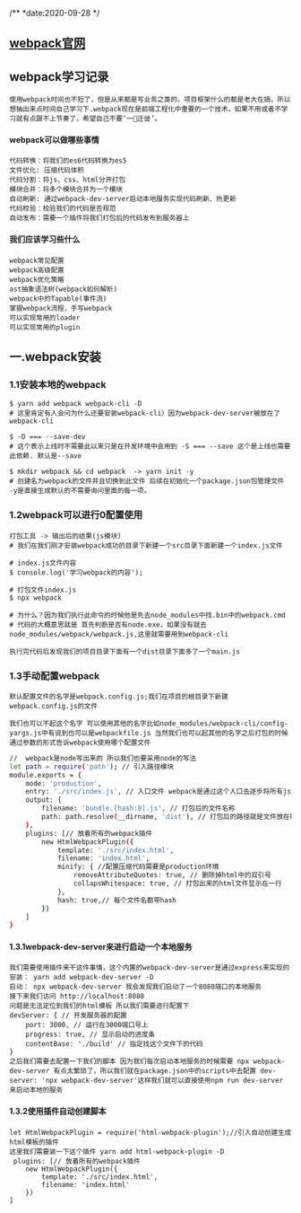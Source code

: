 /**
*date:2020-09-28
*/

## [webpack官网](https://www.webpackjs.com/concepts/)
## webpack学习记录
    使用webpack时间也不短了，但是从来都是写业务之类的，项目框架什么的都是老大在搞，所以想抽出来点时间自己学习下.webpack现在是前端工程化中重要的一个技术，如果不用或者不学习就有点跟不上节奏了，希望自己不要‘一🐏迁徙’。

#### webpack可以做哪些事情
    代码转换：将我们的es6代码转换为es5
    文件优化: 压缩代码体积
    代码分割：将js、css、html分开打包
    模块合并：将多个模块合并为一个模块
    自动刷新: 通过webpack-dev-server启动本地服务实现代码刷新、热更新
    代码校验：校验我们的代码是否规范
    自动发布：需要一个插件将我们打包后的代码发布到服务器上

#### 我们应该学习些什么
    webpack常见配置
    webpack高级配置
    webpack优化策略
    ast抽象语法树(webpack如何解析)
    webpack中的Tapable(事件流)
    掌握webpack流程，手写webpack
    可以实现常用的loader
    可以实现常用的plugin

## 一.webpack安装
### 1.1安装本地的webpack
    $ yarn add webpack webpack-cli -D
    # 这里肯定有人会问为什么还要安装webpack-cli）因为webpack-dev-server被放在了webpack-cli

    $ -D === --save-dev
    # 这个表示上线时不需要此以来只是在开发环境中会用到 -S === --save 这个是上线也需要此依赖. 默认是--save

    $ mkdir webpack && cd webpack  -> yarn init -y
    # 创建名为webpack的文件并且切换到此文件 后续在初始化一个package.json包管理文件 -y是直接生成默认的不需要询问里面的每一项。

### 1.2webpack可以进行0配置使用
    打包工具 -> 输出后的结果(js模块)
    # 我们在我们刚才安装webpack成功的目录下新建一个src目录下面新建一个index.js文件

```
# index.js文件内容
$ console.log('学习webpack的内容');

# 打包文件index.js
$ npx webpack

# 为什么？因为我们执行此命令的时候他是先去node_modules中找.bin中的webpack.cmd
# 代码的大概意思就是 首先判断是否有node.exe，如果没有就去node_modules/webpack/webpack.js,这里就需要用到webpack-cli
```

    执行完代码后发现我们的项目目录下面有一个dist目录下面多了一个main.js

### 1.3手动配置webpack
    默认配置文件的名字是webpack.config.js;我们在项目的根目录下新建webpack.config.js的文件
    
    我们也可以不起这个名字 可以使用其他的名字比如node_modules/webpack-cli/config-yargs.js中有说到也可以是webpackfile.js 当然我们也可以起其他的名字之后打包的时候通过参数的形式告诉webpack使用哪个配置文件 

```bash
//  webpack是node写出来的 所以我们也要采用node的写法
let path = require('path'); // 引入路径模块
module.exports = {
    mode: 'production',
    entry: './src/index.js', // 入口文件 webpack是通过这个入口去逐步将所有js文件以及其他文件打包起来 的. 这里使用的是相对路劲
    output: { 
        filename: 'bundle.[hash:8].js', // 打包后的文件名称
        path: path.resolve(__dirname, 'dist'), // 打包后的路径就是文件放在哪里 必须是一个绝对路径 __dirname是指当前目录下
    },
    plugins: [// 放着所有的webpack插件
        new HtmlWebpackPlugin({
            template: './src/index.html',
            filename: 'index.html',
            minify: { //配置压缩代码需要是production环境
                removeAttributeQuotes: true, // 删除掉html中的双引号
                collapsWhitespace: true, // 打包出来的html文件显示在一行
            },
            hash: true,// 每个文件名都带hash
        })
    ]
}
```
#### 1.3.1webpack-dev-server来进行启动一个本地服务
    我们需要使用插件来干这件事情，这个内置的webpack-dev-server是通过express来实现的
    安装： yarn add webpack-dev-server -D
    启动： npx webpack-dev-server 我会发现我们启动了一个8080端口的本地服务
    接下来我们访问 http://localhost:8080
    问题是无法定位到我们的html模板 所以我们需要进行配置下
    devServer: { // 开发服务器的配置
        port: 3000, // 运行在3000端口号上
        progress: true, // 显示启动的进度条
        contentBase: './build' // 指定找这个文件下的代码
    }
    之后我们需要去配置一下我们的脚本 因为我们每次启动本地服务的时候需要 npx webpack-dev-server 有点太繁琐了，所以我们就在package.json中的scripts中去配置 dev-server: 'npx webpack-dev-server'这样我们就可以直接使用npm run dev-server 来启动本地的服务

#### 1.3.2使用插件自动创建脚本
    let HtmlWebpackPlugin = require('html-webpack-plugin');//引入自动创建生成html模板的插件
    这里我们需要装一下这个插件 yarn add html-webpack-plugin -D
     plugins: [// 放着所有的webpack插件
        new HtmlWebpackPlugin({
            template: './src/index.html',
            filename: 'index.html'
        })
    ]

